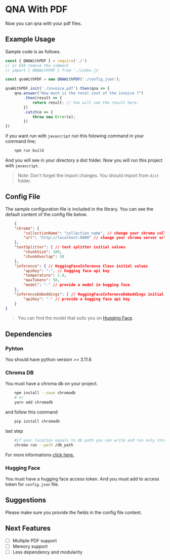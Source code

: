 # QNA With PDF
Now you can qna with your pdf files.

## Example Usage

Sample code is as follows.

```js
const { QNAWithPDF } = require('./') 
// or ES6 remove the comment 
// import { QNAWithPDF } from './index.js'

const qnaWithPDF = new QNAWithPDF('./config.json');

qnaWithPDF.init('./invoice.pdf').then(qna => {
    qna.answer("How much is the total cost of the invoice ?")
        .then(result => {
            return result; // You will see the result here.
        })
        .catch(e => {
            throw new Error(e);
        })
})
```

if you want run with `javascript` run this folowing command in your command line;

```sh
    npm run build
``` 

And you will see in your directory a dist folder. Now you will run this project with `javascript`.

> Note: Don't forget the import changes. You should import from `dist` folder.  

## Config File
The sample configuration file is included in the library. You can see the default content of the config file below.

```json
    {
    "chroma": {
        "collectionName": "collection_name", // change your chroma collection name
        "url": "http://localhost:8000" // change your chroma server url
    },
    "textSplitter": { // text splitter initial values
        "chunkSize": 100,
        "chunkOverlap": 50
    },
    "inference": { // HuggingFaceInference Class initial values
        "apiKey": "-", // hugging face api key
        "temperature": 1.0,
        "maxTokens": 50,
        "model": "-" // provide a model in hugging face 
    },
    "inferenceEmbeddings": { // HuggingFaceInferenceEmbeddings initial values
        "apiKey": "-" // provide a hugging face api key
    }
}
```

>You can find the model that suits you on [Hugging Face](https://huggingface.co/models?pipeline_tag=text-generation&sort=trending).

## Dependencies

### Pyhton

You should have python version >= 3.11.6 

### Chroma DB

You must have a chroma db on your project.

```sh 
    npm install --save chromadb
    # or 
    yarn add chromadb
```

and follow this command

```sh
    pip install chromadb
```

last step

```sh
    #if your location equals to db path you can write and run only chroma run
    chroma run --path /db_path
```

For more informations <a href="https://docs.trychroma.com/">click here. </a>


###  Hugging Face
You must have a hugging face access token. And you must add to access token for `config.json` file.


## Suggestions
Please make sure you provide the fields in the config file content. 

## Next Features
- [ ] Multiple PDF support
- [ ] Memory support
- [ ] Less dependency and modularity
